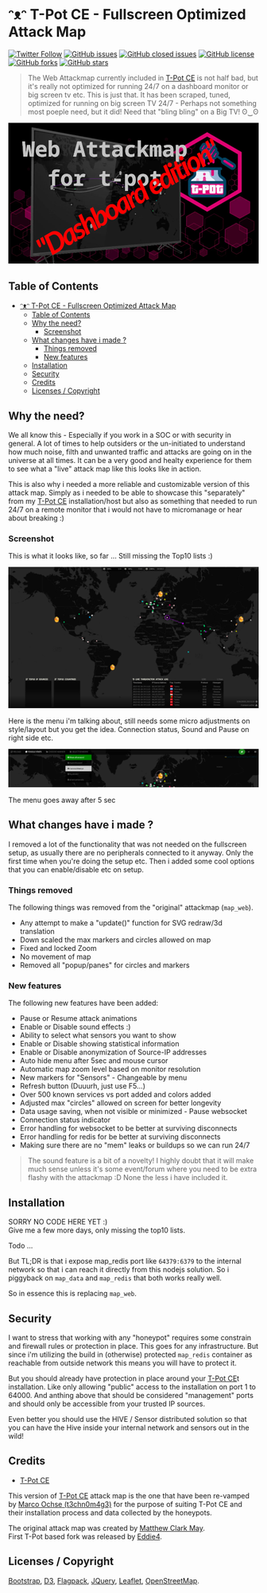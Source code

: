 # ᵔᴥᵔ T-Pot CE - Fullscreen Optimized Attack Map

[![Twitter Follow](https://img.shields.io/twitter/follow/davidbl.svg?style=social&label=Follow)](https://twitter.com/davidbl) [![GitHub issues](https://img.shields.io/github/issues/kawaiipantsu/tpotce-fullscreen-attackmap.svg)](https://github.com/kawaiipantsu/tpotce-fullscreen-attackmap/issues) [![GitHub closed issues](https://img.shields.io/github/issues-closed/kawaiipantsu/tpotce-fullscreen-attackmap.svg)](https://github.com/kawaiipantsu/tpotce-fullscreen-attackmap/issues) [![GitHub license](https://img.shields.io/github/license/kawaiipantsu/tpotce-fullscreen-attackmap.svg)](https://github.com/kawaiipantsu/tpotce-fullscreen-attackmap/blob/master/LICENSE) [![GitHub forks](https://img.shields.io/github/forks/kawaiipantsu/tpotce-fullscreen-attackmap.svg)](https://github.com/kawaiipantsu/tpotce-fullscreen-attackmap/network) [![GitHub stars](https://img.shields.io/github/stars/kawaiipantsu/tpotce-fullscreen-attackmap.svg)](https://github.com/kawaiipantsu/tpotce-fullscreen-attackmap/stargazers)

> The Web Attackmap currently included in [T-Pot CE](https://github.com/telekom-security/tpotce) is not half bad, but it's really not optimized for running 24/7 on a dashboard monitor or big screen tv etc. This is just that. It has been scraped, tuned, optimized for running on big screen TV 24/7 - Perhaps not something most poeple need, but it did! Need that "bling bling" on a Big TV! ʘ‿ʘ

[![T-Pot Web Attackmap](.github/tpot-attackmap-dashboard.png "T-Pot Web Attackmap 'Dashboard' Edition")](https://github.com/telekom-security/tpotce)

## Table of Contents

- [ᵔᴥᵔ T-Pot CE - Fullscreen Optimized Attack Map](#ᵔᴥᵔ-t-pot-ce---fullscreen-optimized-attack-map)
  - [Table of Contents](#table-of-contents)
  - [Why the need?](#why-the-need)
    - [Screenshot](#screenshot)
  - [What changes have i made ?](#what-changes-have-i-made-)
    - [Things removed](#things-removed)
    - [New features](#new-features)
  - [Installation](#installation)
  - [Security](#security)
  - [Credits](#credits)
  - [Licenses / Copyright](#licenses--copyright)

## Why the need?

We all know this - Especially if you work in a SOC or with security in general. A lot of times to help outsiders or the un-initiated to understand how much noise, filth and unwanted traffic and attacks are going on in the universe at all times. It can be a very good and healty experience for them to see what a "live" attack map like this looks like in action.

This is also why i needed a more reliable and customizable version of this attack map. Simply as i needed to be able to showcase this "separately" from my [T-Pot CE](https://github.com/telekom-security/tpotce) installation/host but also as something that needed to run 24/7 on a remote monitor that i would not have to micromanage or hear about breaking :)

### Screenshot

This is what it looks like, so far ... Still missing the Top10 lists :)

![Screenshot 1](.github/screenshot1.png "T-Pot Web Attackmap 'Dashboard' Edition")

Here is the menu i'm talking about, still needs some micro adjustments on style/layout but you get the idea. Connection status, Sound and Pause on right side etc.

![Screenshot 2](.github/screenshot2.png "T-Pot Web Attackmap 'Dashboard' Edition")

The menu goes away after 5 sec

## What changes have i made ?

I removed a lot of the functionality that was not needed on the fullscreen setup, as usually there are no peripherals connected to it anyway. Only the first time when you're doing the setup etc. Then i added some cool options that you can enable/disable etc on setup.

### Things removed

The following things was removed from the "original" attackmap (`map_web`).

- Any attempt to make a "update()" function for SVG redraw/3d translation
- Down scaled the max markers and circles allowed on map
- Fixed and locked Zoom
- No movement of map
- Removed all "popup/panes" for circles and markers

### New features

The following new features have been added:

- Pause or Resume attack animations
- Enable or Disable sound effects :)
- Ability to select what sensors you want to show
- Enable or Disable showing statistical information
- Enable or Disable anonymization of Source-IP addresses
- Auto hide menu after 5sec and mouse cursor
- Automatic map zoom level based on monitor resolution
- New markers for "Sensors" - Changeable by menu
- Refresh button (Duuurh, just use F5...)
- Over 500 known services vs port added and colors added
- Adjusted max "circles" allowed on screen for better longevity
- Data usage saving, when not visible or minimized - Pause websocket
- Connection status indicator
- Error handling for websocket to be better at surviving disconnects
- Error handling for redis for be better at surviving disconnects
- Making sure there are no "mem" leaks or buildups so we can run 24/7

> The sound feature is a bit of a novelty! I highly doubt that it will make much sense unless it's some event/forum where you need to be extra flashy with the attackmap :D None the less i have included it.

## Installation

SORRY NO CODE HERE YET :)  
Give me a few more days, only missing the top10 lists.

Todo ...

But TL;DR is that i expose map_redis port like `64379:6379` to the internal network so that i can reach it directly from this nodejs solution. So i piggyback on `map_data` and `map_redis` that both works really well.

So in essence this is replacing `map_web`.

## Security

I want to stress that working with any "honeypot" requires some constrain and firewall rules or protection in place. This goes for any infrastructure. But since i'm utilizing the build in (otherwise) protected `map_redis` container as reachable from outside network this means you will have to protect it.

But you should already have protection in place around your [T-Pot CE](https://github.com/telekom-security/tpotce)t installation. Like only allowing "public" access to the installation on port 1 to 64000. And anthing above that should be considered "management" ports and should only be accessible from your trusted IP sources.

Even better you should use the HIVE / Sensor distributed solution so that you can have the Hive inside your internal network and sensors out in the wild!

## Credits

- [T-Pot CE](https://github.com/telekom-security/tpotce)

This version of [T-Pot CE](https://github.com/telekom-security/tpotce) attack map is the one that have been re-vamped by [Marco Ochse (t3chn0m4g3)](https://github.com/t3chn0m4g3) for the purpose of suiting T-Pot CE and their installation process and data collected by the honeypots.

The original attack map was created by [Matthew Clark May](https://github.com/MatthewClarkMay/geoip-attack-map).  
First T-Pot based fork was released by [Eddie4](https://github.com/eddie4/geoip-attack-map).

## Licenses / Copyright

[Bootstrap](https://getbootstrap.com/docs/4.0/about/license/), [D3](https://github.com/d3/d3/blob/main/LICENSE), [Flagpack](https://github.com/Yummygum/flagpack-core/blob/main/LICENSE), [JQuery](https://jquery.org/license/), [Leaflet](https://github.com/Leaflet/Leaflet/blob/main/LICENSE), [OpenStreetMap](https://www.openstreetmap.org/copyright).
